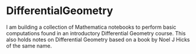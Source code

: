 # DifferentialGeometry
I am building a collection of Mathematica notebooks to perform basic computations found in an introductory Differential Geometry course. This also holds notes on Differential Geometry based on a book by Noel J Hicks of the same name. 
